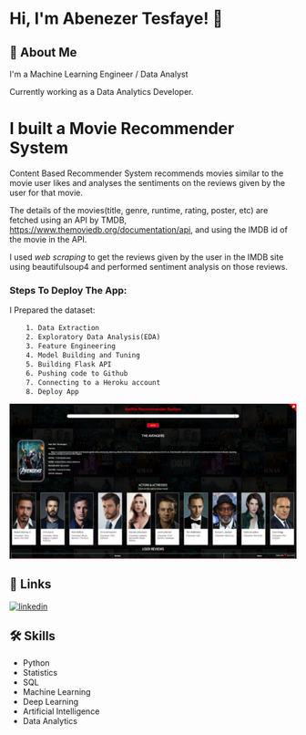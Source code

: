 # Hi, I'm Abenezer Tesfaye! 👋

## 🚀 About Me
I'm a Machine Learning Engineer / Data Analyst

Currently working as a Data Analytics Developer.

# **I built a Movie Recommender System**

Content Based Recommender System recommends movies similar to the movie user likes and analyses the sentiments on the reviews given by the user for that movie.

The details of the movies(title, genre, runtime, rating, poster, etc) are fetched using an API by TMDB, https://www.themoviedb.org/documentation/api, and using the IMDB id of the movie in the API. 

I used *web scraping* to get the reviews given by the user in the IMDB site using beautifulsoup4 and performed sentiment analysis on those reviews.



### Steps To Deploy The App:

I Prepared the dataset:

        1. Data Extraction
        2. Exploratory Data Analysis(EDA)
        3. Feature Engineering
        4. Model Building and Tuning
        5. Building Flask API
        6. Pushing code to Github
        7. Connecting to a Heroku account 
        8. Deploy App



![logo](https://github.com/MrBriit/Netflix-Recommender-System-and-Deployment/blob/main/net%20screenshot.png?raw=true)





## 🔗 Links
[![linkedin](https://img.shields.io/badge/linkedin-0A66C2?style=for-the-badge&logo=linkedin&logoColor=white)](https://www.linkedin.com/in/abenezer-tesfaye-191579214/)


## 🛠 Skills
- Python  
- Statistics 
- SQL 
- Machine Learning 
- Deep Learning
- Artificial Intelligence
- Data Analytics





